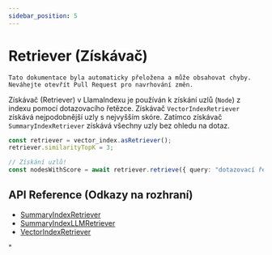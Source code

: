 ```yaml
---
sidebar_position: 5
---
```


# Retriever (Získávač)

`Tato dokumentace byla automaticky přeložena a může obsahovat chyby. Neváhejte otevřít Pull Request pro navrhování změn.`

Získávač (Retriever) v LlamaIndexu je používán k získání uzlů (`Node`) z indexu pomocí dotazovacího řetězce. Získávač `VectorIndexRetriever` získává nejpodobnější uzly s nejvyšším skóre. Zatímco získávač `SummaryIndexRetriever` získává všechny uzly bez ohledu na dotaz.

```typescript
const retriever = vector_index.asRetriever();
retriever.similarityTopK = 3;

// Získání uzlů!
const nodesWithScore = await retriever.retrieve({ query: "dotazovací řetězec" });
```

## API Reference (Odkazy na rozhraní)

- [SummaryIndexRetriever](../../api/classes/SummaryIndexRetriever.md)
- [SummaryIndexLLMRetriever](../../api/classes/SummaryIndexLLMRetriever.md)
- [VectorIndexRetriever](../../api/classes/VectorIndexRetriever.md)

"
